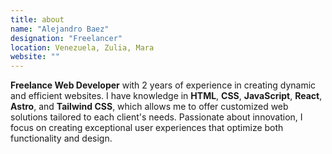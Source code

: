 ```yaml
---
title: about
name: "Alejandro Baez"
designation: "Freelancer"
location: Venezuela, Zulia, Mara
website: ""
---
```


**Freelance Web Developer** with 2 years of experience in creating dynamic and efficient websites. I have knowledge in **HTML**, **CSS**, **JavaScript**, **React**, **Astro**, and **Tailwind CSS**, which allows me to offer customized web solutions tailored to each client's needs. Passionate about innovation, I focus on creating exceptional user experiences that optimize both functionality and design.
